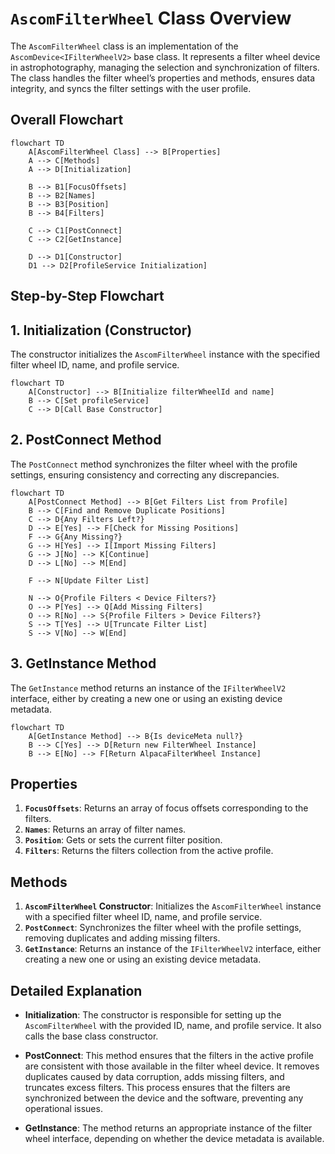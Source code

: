 # `AscomFilterWheel` Class Overview

The `AscomFilterWheel` class is an implementation of the `AscomDevice<IFilterWheelV2>` base class. It represents a filter wheel device in astrophotography, managing the selection and synchronization of filters. The class handles the filter wheel’s properties and methods, ensures data integrity, and syncs the filter settings with the user profile.

## Overall Flowchart

```mermaid
flowchart TD
    A[AscomFilterWheel Class] --> B[Properties]
    A --> C[Methods]
    A --> D[Initialization]

    B --> B1[FocusOffsets]
    B --> B2[Names]
    B --> B3[Position]
    B --> B4[Filters]
    
    C --> C1[PostConnect]
    C --> C2[GetInstance]

    D --> D1[Constructor]
    D1 --> D2[ProfileService Initialization]
```

## Step-by-Step Flowchart

## 1. **Initialization (Constructor)**

The constructor initializes the `AscomFilterWheel` instance with the specified filter wheel ID, name, and profile service.

```mermaid
flowchart TD
    A[Constructor] --> B[Initialize filterWheelId and name]
    B --> C[Set profileService]
    C --> D[Call Base Constructor]
```

## 2. **PostConnect Method**

The `PostConnect` method synchronizes the filter wheel with the profile settings, ensuring consistency and correcting any discrepancies.

```mermaid
flowchart TD
    A[PostConnect Method] --> B[Get Filters List from Profile]
    B --> C[Find and Remove Duplicate Positions]
    C --> D{Any Filters Left?}
    D --> E[Yes] --> F[Check for Missing Positions]
    F --> G{Any Missing?}
    G --> H[Yes] --> I[Import Missing Filters]
    G --> J[No] --> K[Continue]
    D --> L[No] --> M[End]
    
    F --> N[Update Filter List]
    
    N --> O{Profile Filters < Device Filters?}
    O --> P[Yes] --> Q[Add Missing Filters]
    O --> R[No] --> S{Profile Filters > Device Filters?}
    S --> T[Yes] --> U[Truncate Filter List]
    S --> V[No] --> W[End]
```

## 3. **GetInstance Method**

The `GetInstance` method returns an instance of the `IFilterWheelV2` interface, either by creating a new one or using an existing device metadata.

```mermaid
flowchart TD
    A[GetInstance Method] --> B{Is deviceMeta null?}
    B --> C[Yes] --> D[Return new FilterWheel Instance]
    B --> E[No] --> F[Return AlpacaFilterWheel Instance]
```

## Properties

1. **`FocusOffsets`**: Returns an array of focus offsets corresponding to the filters.
2. **`Names`**: Returns an array of filter names.
3. **`Position`**: Gets or sets the current filter position.
4. **`Filters`**: Returns the filters collection from the active profile.

## Methods

1. **`AscomFilterWheel` Constructor**: Initializes the `AscomFilterWheel` instance with a specified filter wheel ID, name, and profile service.
2. **`PostConnect`**: Synchronizes the filter wheel with the profile settings, removing duplicates and adding missing filters.
3. **`GetInstance`**: Returns an instance of the `IFilterWheelV2` interface, either creating a new one or using an existing device metadata.

## Detailed Explanation

- **Initialization**: The constructor is responsible for setting up the `AscomFilterWheel` with the provided ID, name, and profile service. It also calls the base class constructor.
  
- **PostConnect**: This method ensures that the filters in the active profile are consistent with those available in the filter wheel device. It removes duplicates caused by data corruption, adds missing filters, and truncates excess filters. This process ensures that the filters are synchronized between the device and the software, preventing any operational issues.

- **GetInstance**: The method returns an appropriate instance of the filter wheel interface, depending on whether the device metadata is available.
